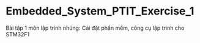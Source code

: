 # Embedded_System_PTIT_Exercise_1
Bài tập 1 môn lập trình nhúng: Cài đặt phần mềm, công cụ lập trình cho STM32F1
